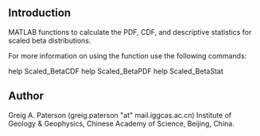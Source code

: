 ## Introduction
MATLAB functions to calculate the PDF, CDF, and descriptive statistics for scaled beta distributions.

For more information on using the function use the following commands:

help Scaled_BetaCDF
help Scaled_BetaPDF
help Scaled_BetaStat


## Author
Greig A. Paterson (greig.paterson "at" mail.iggcas.ac.cn)
Institute of Geology & Geophysics, Chinese Academy of Science, Beijing, China.